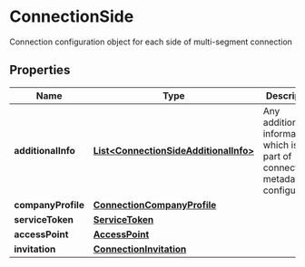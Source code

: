 

# ConnectionSide

Connection configuration object for each side of multi-segment connection

## Properties

| Name | Type | Description | Notes |
|------------ | ------------- | ------------- | -------------|
|**additionalInfo** | [**List&lt;ConnectionSideAdditionalInfo&gt;**](ConnectionSideAdditionalInfo.md) | Any additional information, which is not part of connection metadata or configuration |  [optional] |
|**companyProfile** | [**ConnectionCompanyProfile**](ConnectionCompanyProfile.md) |  |  [optional] |
|**serviceToken** | [**ServiceToken**](ServiceToken.md) |  |  [optional] |
|**accessPoint** | [**AccessPoint**](AccessPoint.md) |  |  [optional] |
|**invitation** | [**ConnectionInvitation**](ConnectionInvitation.md) |  |  [optional] |




